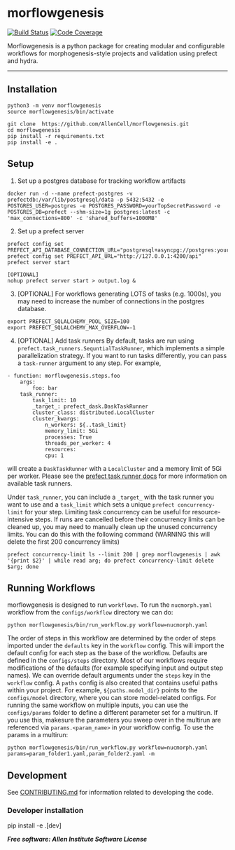 # morflowgenesis

[![Build Status](https://github.com/AllenCell/morflowgenesis/workflows/Build%20Master/badge.svg)](https://github.com/AllenCell/morflowgenesis/actions)
[![Code Coverage](https://codecov.io/gh/AllenCell/morflowgenesis/branch/master/graph/badge.svg)](https://codecov.io/gh/AllenCell/morflowgenesis)

Morflowgenesis is a python package for creating modular and configurable workflows for morphogenesis-style projects and validation using prefect and hydra.

______________________________________________________________________

## Installation

```
python3 -m venv morflowgenesis
source morflowgenesis/bin/activate

git clone  https://github.com/AllenCell/morflowgenesis.git
cd morflowgenesis
pip install -r requirements.txt
pip install -e .
```

## Setup

1. Set up a postgres database for tracking workflow artifacts

```
docker run -d --name prefect-postgres -v prefectdb:/var/lib/postgresql/data -p 5432:5432 -e POSTGRES_USER=postgres -e POSTGRES_PASSWORD=yourTopSecretPassword -e POSTGRES_DB=prefect --shm-size=1g postgres:latest -c 'max_connections=800' -c 'shared_buffers=1000MB'
```

2. Set up a prefect server

```
prefect config set PREFECT_API_DATABASE_CONNECTION_URL="postgresql+asyncpg://postgres:yourTopSecretPassword@localhost:5432/prefect"
prefect config set PREFECT_API_URL="http://127.0.0.1:4200/api"
prefect server start

[OPTIONAL]
nohup prefect server start > output.log &
```

3. \[OPTIONAL\] For workflows generating LOTS of tasks (e.g. 1000s), you may need to increase the number of connections in the postgres database.

```
export PREFECT_SQLALCHEMY_POOL_SIZE=100
export PREFECT_SQLALCHEMY_MAX_OVERFLOW=-1
```

4. \[OPTIONAL\] Add task runners
   By default, tasks are run using `prefect.task_runners.SequntialTaskRunner`, which implements a simple parallelization strategy. If you want to run tasks differently, you can pass a `task-runner` argument to any step. For example,

```
- function: morflowgenesis.steps.foo
    args:
        foo: bar
    task_runner:
        task_limit: 10
        _target_: prefect_dask.DaskTaskRunner
        cluster_class: distributed.LocalCluster
        cluster_kwargs:
            n_workers: ${..task_limit}
            memory_limit: 5Gi
            processes: True
            threads_per_worker: 4
            resources:
            cpu: 1
```

will create a `DaskTaskRunner` with a `LocalCluster` and a memory limit of 5Gi per worker. Please see the [prefect task runner docs](https://docs.prefect.io/latest/concepts/task-runners/) for more information on available task runners.

Under `task_runner`, you can include a `_target_` with the task runner you want to use and a `task_limit` which sets a unique `prefect concurrency-limit` for your step. Limiting task concurrency can be useful for resource-intensive steps.
If runs are cancelled before their concurrency limits can be cleaned up, you may need to manually clean up the unused concurrency limits. You can do this with the following command (WARNING this will delete the first 200 concurrency limits)

```
prefect concurrency-limit ls --limit 200 | grep morflowgenesis | awk '{print $2}' | while read arg; do prefect concurrency-limit delete $arg; done
```

## Running Workflows

morflowgenesis is designed to run `workflows`. To run the `nucmorph.yaml` workflow from the `configs/workflow` directory we can do:

```
python morflowgenesis/bin/run_workflow.py workflow=nucmorph.yaml
```

The order of steps in this workflow are determined by the order of steps imported under the `defaults` key in the `workflow` config. This will import the default config for each step as the base of the workflow. Defaults are defined in the `configs/steps` directory. Most of our workflows require modifications of the defaults (for example specifying input and output step names). We can override default arguments under the `steps` key in the `workflow` config. A `paths` config is also created that contains useful paths within your project. For example, `${paths.model_dir}` points to the `configs/model` directory, where you can store model-related configs. For running the same workflow on multiple inputs, you can use the `configs/params` folder to define a different parameter set for a multirun. If you use this, makesure the parameters you sweep over in the multirun are referenced via `params.<param_name>` in your workflow config. To use the params in a multirun:

```
python morflowgenesis/bin/run_workflow.py workflow=nucmorph.yaml params=param_folder1.yaml,param_folder2.yaml -m
```

## Development

See [CONTRIBUTING.md](CONTRIBUTING.md) for information related to developing the code.

### Developer installation

pip install -e .\[dev\]

***Free software: Allen Institute Software License***
